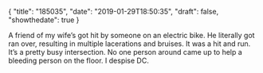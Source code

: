 {
  "title": "185035",
  "date": "2019-01-29T18:50:35",
  "draft": false,
  "showthedate": true
}

A friend of my wife’s got hit by someone on an electric bike. He literally got ran over, resulting in multiple lacerations and bruises. It was a hit and run. It’s a pretty busy intersection. No one person around came up to help a bleeding person on the floor. I despise DC.
